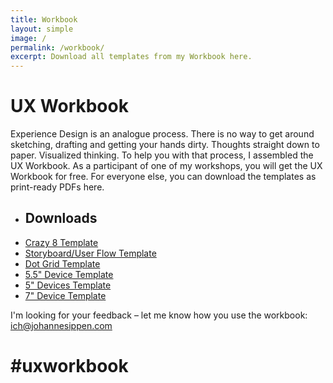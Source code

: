 ```yaml
---
title: Workbook
layout: simple
image: /
permalink: /workbook/
excerpt: Download all templates from my Workbook here.
---
```


# UX Workbook

Experience Design is an analogue process. There is no way to get around sketching, drafting and getting your hands dirty. Thoughts straight down to paper. Visualized thinking. To help you with that process, I assembled the UX Workbook. As a participant of one of my workshops, you will get the UX Workbook for free. For everyone else, you can download the templates as print-ready PDFs here.

- ## Downloads
- [Crazy 8 Template](/workbook/workbook_crazy8_template.pdf)
- [Storyboard/User Flow Template](/workbook/workbook_storyboard_template.pdf)
- [Dot Grid Template](/workbook/workbook_dotgrid_template.pdf)
- [5.5" Device Template](/workbook/workbook_55inch_template.pdf)
- [5" Devices Template](/workbook/workbook_5inch_template.pdf)
- [7" Device Template](/workbook/workbook_7inch_template.pdf)

I'm looking for your feedback – let me know how you use the workbook: [ich@johannesippen.com](mailto:ich@johannesippen.com)

# #uxworkbook

<style>
  .Workbook ul,
  .Workbook li {
    list-style: none;
    padding: 0;
  }
  .Workbook ul {}
  .Workbook li a {
    display: block;
    border-top: 1px solid #ccc;
    padding: 0em 0 1em;
  }
  .Workbook .inner {
    padding-bottom: 5em;
  }
</style>